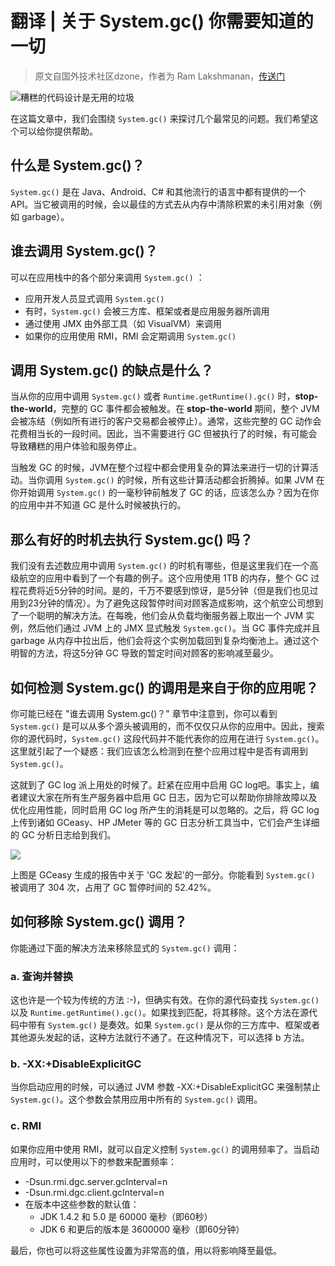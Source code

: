 # 翻译 | 关于 System.gc() 你需要知道的一切

> 原文自国外技术社区dzone，作者为 Ram Lakshmanan，[传送门](https://dzone.com/articles/all-you-need-to-know-about-systemgc)

![糟糕的代码设计是无用的垃圾](http://pic.mintrumpet.fun/blog/20190915134210.png)

在这篇文章中，我们会围绕 `System.gc()` 来探讨几个最常见的问题。我们希望这个可以给你提供帮助。

## 什么是 System.gc()？

`System.gc()` 是在 Java、Android、C# 和其他流行的语言中都有提供的一个 API。当它被调用的时候，会以最佳的方式去从内存中清除积累的未引用对象（例如 garbage）。

## 谁去调用 System.gc()？

可以在应用栈中的各个部分来调用 `System.gc()` ：

- 应用开发人员显式调用 `System.gc()`
- 有时，`System.gc()` 会被三方库、框架或者是应用服务器所调用
- 通过使用 JMX 由外部工具（如 VisualVM）来调用
- 如果你的应用使用 RMI，RMI 会定期调用 `System.gc()`

## 调用 System.gc() 的缺点是什么？

当从你的应用中调用 `System.gc()` 或者 `Runtime.getRuntime().gc()` 时，**stop-the-world**，完整的 GC 事件都会被触发。在 **stop-the-world** 期间，整个 JVM 会被冻结（例如所有进行的客户交易都会被停止）。通常，这些完整的 GC 动作会花费相当长的一段时间。因此，当不需要进行 GC 但被执行了的时候，有可能会导致糟糕的用户体验和服务停止。

当触发 GC 的时候，JVM在整个过程中都会使用复杂的算法来进行一切的计算活动。当你调用 `System.gc()` 的时候，所有这些计算活动都会折腾掉。如果 JVM 在你开始调用 `System.gc()` 的一毫秒钟前触发了 GC 的话，应该怎么办？因为在你的应用中并不知道 GC 是什么时候被执行的。

## 那么有好的时机去执行 System.gc() 吗？

我们没有去述数应用中调用 `System.gc()` 的时机有哪些，但是这里我们在一个高级航空的应用中看到了一个有趣的例子。这个应用使用 1TB 的内存，整个 GC 过程花费将近5分钟的时间。是的，千万不要感到惊讶，是5分钟（但是我们也见过用到23分钟的情况）。为了避免这段暂停时间对顾客造成影响，这个航空公司想到了一个聪明的解决方法。在每晚，他们会从负载均衡服务器上取出一个 JVM 实例，然后他们通过 JVM 上的 JMX 显式触发 `System.gc()`。当 GC 事件完成并且 garbage 从内存中拉出后，他们会将这个实例加载回到复杂均衡池上。通过这个明智的方法，将这5分钟 GC 导致的暂定时间对顾客的影响减至最少。

## 如何检测 System.gc() 的调用是来自于你的应用呢？

你可能已经在 "谁去调用 System.gc()？" 章节中注意到，你可以看到 `System.gc()` 是可以从多个源头被调用的，而不仅仅只从你的应用中。因此，搜索你的源代码时，`System.gc()` 这段代码并不能代表你的应用在进行 `System.gc()`。这里就引起了一个疑惑：我们应该怎么检测到在整个应用过程中是否有调用到 `System.gc()`。

这就到了 GC log 派上用处的时候了。赶紧在应用中启用 GC log吧。事实上，编者建议大家在所有生产服务器中启用 GC 日志，因为它可以帮助你排除故障以及优化应用性能，同时启用 GC log 所产生的消耗是可以忽略的。之后，将 GC log 上传到诸如 GCeasy、HP JMeter 等的 GC 日志分析工具当中，它们会产生详细的 GC 分析日志给到我们。

![](http://pic.mintrumpet.fun/blog/20190915172732.png)

上图是 GCeasy 生成的报告中关于 'GC 发起'的一部分。你能看到 `System.gc()` 被调用了 304 次，占用了 GC 暂停时间的 52.42%。

## 如何移除 System.gc() 调用？

你能通过下面的解决方法来移除显式的 `System.gc()` 调用：

### a. 查询并替换

这也许是一个较为传统的方法 :-)，但确实有效。在你的源代码查找 `System.gc()` 以及 `Runtime.getRuntime().gc()`。如果找到匹配，将其移除。这个方法在源代码中带有 `System.gc()` 是奏效。如果 `System.gc()` 是从你的三方库中、框架或者其他源头发起的话，这种方法就行不通了。在这种情况下，可以选择 b 方法。

### b. -XX:+DisableExplicitGC

当你启动应用的时候，可以通过 JVM 参数 -XX:+DisableExplicitGC 来强制禁止 `System.gc()`。这个参数会禁用应用中所有的 `System.gc()` 调用。

### c. RMI

 如果你应用中使用 RMI，就可以自定义控制 `System.gc()` 的调用频率了。当启动应用时，可以使用以下的参数来配置频率：

-  -Dsun.rmi.dgc.server.gcInterval=n 
-  -Dsun.rmi.dgc.client.gcInterval=n 
- 在版本中这些参数的默认值：
  - JDK 1.4.2 和 5.0 是 60000 毫秒（即60秒）
  - JDK 6 和更后的版本是 3600000 毫秒（即60分钟）

最后，你也可以将这些属性设置为非常高的值，用以将影响降至最低。